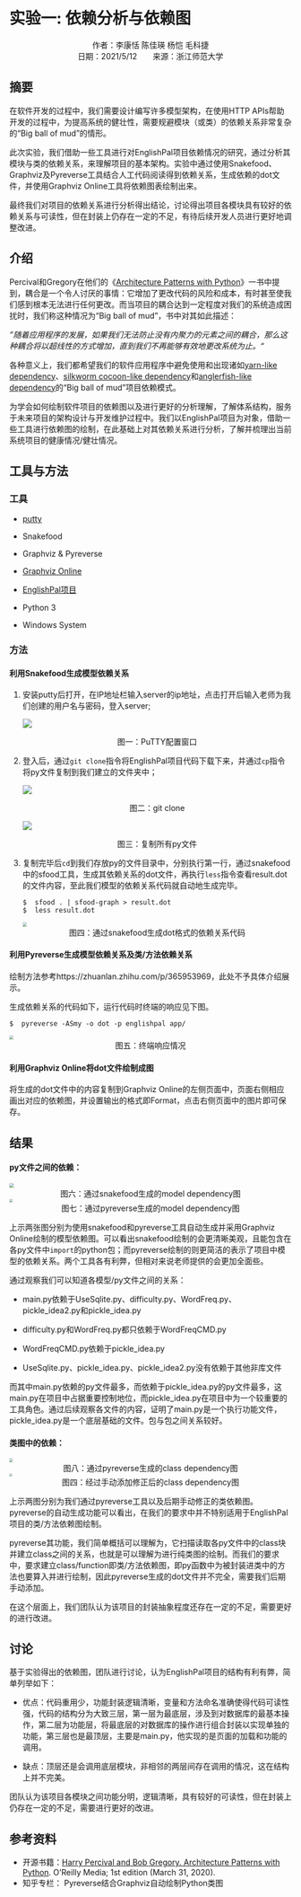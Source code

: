 # 实验一: 依赖分析与依赖图

<center>作者：李康恬 陈佳瑛 杨恺 毛科捷<br>日期：2021/5/12&emsp;&emsp;来源：浙江师范大学<br></center>

## 摘要

在软件开发的过程中，我们需要设计编写许多模型架构，在使用HTTP APIs帮助开发的过程中，为提高系统的健壮性，需要规避模块（或类）的依赖关系非常复杂的“Big ball of mud”的情形。

此次实验，我们借助一些工具进行对EnglishPal项目依赖情况的研究，通过分析其模块与类的依赖关系，来理解项目的基本架构。实验中通过使用Snakefood、Graphviz及Pyreverse工具结合人工代码阅读得到依赖关系，生成依赖的dot文件，并使用Graphviz Online工具将依赖图表绘制出来。

最终我们对项目的依赖关系进行分析得出结论，讨论得出项目各模块具有较好的依赖关系与可读性，但在封装上仍存在一定的不足，有待后续开发人员进行更好地调整改进。

## 介绍

Percival和Gregory在他们的《[Architecture Patterns with Python](https://www.cosmicpython.com/)》一书中提到，耦合是一个令人讨厌的事情：它增加了更改代码的风险和成本，有时甚至使我们感到根本无法进行任何更改。而当项目的耦合达到一定程度对我们的系统造成困扰时，我们称这种情况为“Big ball of mud”，书中对其如此描述：

*”随着应用程序的发展，如果我们无法防止没有内聚力的元素之间的耦合，那么这种耦合将以超线性的方式增加，直到我们不再能够有效地更改系统为止。“*

各种意义上，我们都希望我们的软件应用程序中避免使用和出现诸如[yarn-like dependency](https://thedailywtf.com/articles/Enterprise-Dependency-Big-Ball-of-Yarn)、[silkworm cocoon-like dependency](https://thedailywtf.com/images/201101/DependencyGraph.png)和[anglerfish-like dependency](https://thedailywtf.com/images/201103/tes0001.jpg)的“Big ball of mud”项目依赖模式。

为学会如何绘制软件项目的依赖图以及进行更好的分析理解，了解体系结构，服务于未来项目的架构设计与开发维护过程中。我们以EnglishPal项目为对象，借助一些工具进行依赖图的绘制，在此基础上对其依赖关系进行分析，了解并梳理出当前系统项目的健康情况/健壮情况。

## 工具与方法

### 工具

- [putty](https://www.chiark.greenend.org.uk/~sgtatham/putty/)
- Snakefood

- Graphviz & Pyreverse

- [Graphviz Online](https://dreampuf.github.io/GraphvizOnline/)
- [EnglishPal项目](https://github.com/lanlab-org/EnglishPal)
- Python 3
- Windows System

### 方法

#### 利用Snakefood生成模型依赖关系

1. 安装putty后打开，在IP地址栏输入server的ip地址，点击打开后输入老师为我们创建的用户名与密码，登入server;

   ![](https://images.cnblogs.com/cnblogs_com/donuts/1810388/o_210519102703314e251f95cad1c877aa2a6c793e6709c93d516c.png)

   <center>图一：PuTTY配置窗口</center>

2. 登入后，通过`git clone`指令将EnglishPal项目代码下载下来，并通过`cp`指令将py文件复制到我们建立的文件夹中；

   ![](https://images.cnblogs.com/cnblogs_com/donuts/1810388/o_2105191031251(1).jpg)

   <center>图二：git clone</center>

   ![](https://images.cnblogs.com/cnblogs_com/donuts/1810388/o_2105191031402.jpg)

   <center>图三：复制所有py文件</center>

3. 复制完毕后`cd`到我们存放py的文件目录中，分别执行第一行，通过snakefood中的sfood工具，生成其依赖关系的dot文件，再执行`less`指令查看result.dot的文件内容，至此我们模型的依赖关系代码就自动地生成完毕。

   ```shell
   $  sfood . | sfood-graph > result.dot
   $  less result.dot
   ```

   <img src="https://images.cnblogs.com/cnblogs_com/donuts/1810388/o_210519104849D6ED43F0-0B2E-4B6C-B41D-683C60993E92.png" style="zoom:45%;" />

   <center>图四：通过snakefood生成dot格式的依赖关系代码</center>

#### 利用Pyreverse生成模型依赖关系及类/方法依赖关系

绘制方法参考https://zhuanlan.zhihu.com/p/365953969，此处不予具体介绍展示。

生成依赖关系的代码如下，运行代码时终端的响应见下图。

```shell
$  pyreverse -ASmy -o dot -p englishpal app/
```

<img src="https://images.cnblogs.com/cnblogs_com/donuts/1810388/o_210519105402EAE4C62E3EDFF7AB3C872F85B18210A6.png" style="zoom:45%;" />

<center>图五：终端响应情况</center>

#### 利用Graphviz Online将dot文件绘制成图

将生成的dot文件中的内容复制到Graphviz Online的左侧页面中，页面右侧相应画出对应的依赖图，并设置输出的格式即Format，点击右侧页面中的图片即可保存。

## 结果

#### py文件之间的依赖：

<img src="https://images.cnblogs.com/cnblogs_com/donuts/1810388/o_210519110258graphviz.png" style="zoom:50%;" />

<center>图六：通过snakefood生成的model dependency图</center>

<img src="https://images.cnblogs.com/cnblogs_com/donuts/1810388/o_2105191104422.png" style="zoom:40%;" />

<center>图七：通过pyreverse生成的model dependency图</center>

上示两张图分别为使用snakefood和pyreverse工具自动生成并采用Graphviz Online绘制的模型依赖图。可以看出snakefood绘制的会更清晰美观，且能包含在各py文件中`import`的python包；而pyreverse绘制的则更简洁的表示了项目中模型的依赖关系。两个工具各有利弊，但相对来说老师提供的会更加全面些。

通过观察我们可以知道各模型/py文件之间的关系：

- main.py依赖于UseSqlite.py、difficulty.py、WordFreq.py、pickle_idea2.py和pickle_idea.py

- difficulty.py和WordFreq.py都只依赖于WordFreqCMD.py

- WordFreqCMD.py依赖于pickle_idea.py

- UseSqlite.py、pickle_idea.py、pickle_idea2.py没有依赖于其他非库文件

而其中main.py依赖的py文件最多，而依赖于pickle_idea.py的py文件最多，这main.py在项目中占据重要控制地位，而pickle_idea.py在项目中为一个较重要的工具角色。通过后续观察各文件的内容，证明了main.py是一个执行功能文件，pickle_idea.py是一个底层基础的文件。包与包之间关系较好。

#### 类图中的依赖：

<img src="https://images.cnblogs.com/cnblogs_com/donuts/1810388/o_2105191114271.png" style="zoom:40%;" />

<center>图八：通过pyreverse生成的class dependency图</center>

<center></center>

<img src="https://images.cnblogs.com/cnblogs_com/donuts/1810388/o_210519112136graphviz%20(1).png" style="zoom:30%;" />

<center>图四：经过手动添加修正后的class dependency图</center>

上示两图分别为我们通过pyreverse工具以及后期手动修正的类依赖图。pyreverse的自动生成功能可以看出，在我们的要求中并不特别适用于EnglishPal项目的类/方法依赖图绘制。

pyreverse其功能，我们简单概括可以理解为，它扫描读取各py文件中的class块并建立class之间的关系，也就是可以理解为进行纯类图的绘制。而我们的要求中，要求建立class/function即类/方法依赖图，即py函数中为被封装进类中的方法也要算入并进行绘制，因此pyreverse生成的dot文件并不完全，需要我们后期手动添加。

在这个层面上，我们团队认为该项目的封装抽象程度还存在一定的不足，需要更好的进行改进。

## 讨论

基于实验得出的依赖图，团队进行讨论，认为EnglishPal项目的结构有利有弊，简单列举如下：

- 优点：代码重用少，功能封装逻辑清晰，变量和方法命名准确使得代码可读性强，代码的结构分为大致三层，第一层为最底层，涉及到对数据库的最基本操作，第二层为功能层，将最底层的对数据库的操作进行组合封装以实现单独的功能，第三层也是最顶层，主要是main.py，他实现的是页面的加载和功能的调用。

- 缺点：顶层还是会调用底层模块，非相邻的两层间存在调用的情况，这在结构上并不完美。

团队认为该项目各模块之间功能分明，逻辑清晰，具有较好的可读性，但在封装上仍存在一定的不足，需要进行更好的改进。

## 参考资料

-  开源书籍：[Harry Percival and Bob Gregory. Architecture Patterns with Python](https://www.cosmicpython.com/). O’Reilly Media; 1st edition (March 31, 2020).
-  知乎专栏： Pyreverse结合Graphviz自动绘制Python类图

